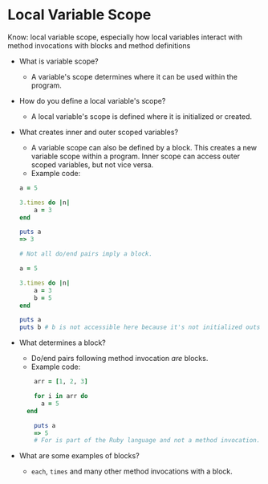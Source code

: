 # Local Variable Scope

Know:
local variable scope, especially how local variables interact with method invocations with blocks and method definitions

- What is variable scope?
  - A variable's scope determines where it can be used within the program.

- How do you define a local variable's scope?
	- A local variable's scope is defined where it is initialized or created.

- What creates inner and outer scoped variables?
	- A variable scope can also be defined by a block. This creates a new variable scope within a program. Inner scope can access outer scoped variables, but not vice versa.
	- Example code:
	```ruby
	a = 5

	3.times do |n|
		a = 3
	end

	puts a
	=> 3
	
	# Not all do/end pairs imply a block.
	```

	```ruby
	a = 5

	3.times do |n|
		a = 3
		b = 5
	end

	puts a
	puts b # b is not accessible here because it's not initialized outside the do/end pair  
	```

- What determines a block?
	- Do/end pairs following method invocation _are_ blocks.
    - Example code:
  	```ruby
  		arr = [1, 2, 3]
  
  		for i in arr do
  		  a = 5
  	  end
  
  		puts a
  		=> 5
  		# For is part of the Ruby language and not a method invocation.
  	```

- What are some examples of blocks?
	- `each`, `times` and many other method invocations with a block.
